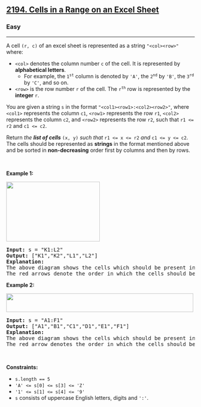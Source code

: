 <h2><a href="https://leetcode.com/problems/cells-in-a-range-on-an-excel-sheet/">2194. Cells in a Range on an Excel Sheet</a></h2><h3>Easy</h3><hr><div><p>A cell <code>(r, c)</code> of an excel sheet is represented as a string <code>"&lt;col&gt;&lt;row&gt;"</code> where:</p>

<ul>
	<li><code>&lt;col&gt;</code> denotes the column number <code>c</code> of the cell. It is represented by <strong>alphabetical letters</strong>.

<ul>
		<li>For example, the <code>1<sup>st</sup></code> column is denoted by <code>'A'</code>, the <code>2<sup>nd</sup></code> by <code>'B'</code>, the <code>3<sup>rd</sup></code> by <code>'C'</code>, and so on.</li>
	</ul>
	</li>
	<li><code>&lt;row&gt;</code> is the row number <code>r</code> of the cell. The <code>r<sup>th</sup></code> row is represented by the <strong>integer</strong> <code>r</code>.</li>
</ul>

<p>You are given a string <code>s</code>&nbsp;in&nbsp;the format <code>"&lt;col1&gt;&lt;row1&gt;:&lt;col2&gt;&lt;row2&gt;"</code>, where <code>&lt;col1&gt;</code> represents the column <code>c1</code>, <code>&lt;row1&gt;</code> represents the row <code>r1</code>, <code>&lt;col2&gt;</code> represents the column <code>c2</code>, and <code>&lt;row2&gt;</code> represents the row <code>r2</code>, such that <code>r1 &lt;= r2</code> and <code>c1 &lt;= c2</code>.</p>

<p>Return <em>the <strong>list of cells</strong></em> <code>(x, y)</code> <em>such that</em> <code>r1 &lt;= x &lt;= r2</code> <em>and</em> <code>c1 &lt;= y &lt;= c2</code>. The cells should be represented as&nbsp;<strong>strings</strong> in the format mentioned above and be sorted in <strong>non-decreasing</strong> order first by columns and then by rows.</p>

<p>&nbsp;</p>
<p><strong>Example 1:</strong></p>
<img alt="" src="https://assets.leetcode.com/uploads/2022/02/08/ex1drawio.png" style="width: 250px; height: 160px;">
<pre><strong>Input:</strong> s = "K1:L2"
<strong>Output:</strong> ["K1","K2","L1","L2"]
<strong>Explanation:</strong>
The above diagram shows the cells which should be present in the list.
The red arrows denote the order in which the cells should be presented.
</pre>

<p><strong>Example 2:</strong></p>
<img alt="" src="https://assets.leetcode.com/uploads/2022/02/09/exam2drawio.png" style="width: 500px; height: 50px;">
<pre><strong>Input:</strong> s = "A1:F1"
<strong>Output:</strong> ["A1","B1","C1","D1","E1","F1"]
<strong>Explanation:</strong>
The above diagram shows the cells which should be present in the list.
The red arrow denotes the order in which the cells should be presented.
</pre>

<p>&nbsp;</p>
<p><strong>Constraints:</strong></p>

<ul>
	<li><code>s.length == 5</code></li>
	<li><code>'A' &lt;= s[0] &lt;= s[3] &lt;= 'Z'</code></li>
	<li><code>'1' &lt;= s[1] &lt;= s[4] &lt;= '9'</code></li>
	<li><code>s</code> consists of uppercase English letters, digits and <code>':'</code>.</li>
</ul>
</div>

